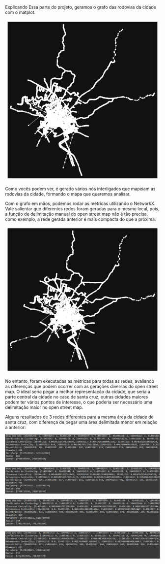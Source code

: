 Explicando Essa parte do projeto, geramos o grafo das rodovias da cidade com o matplot.

![Grafo do mapa de rodovias de Santa Cruz](download.png)

Como vocês podem ver, é gerado vários nós interligados que mapeiam as rodovias da cidade, formando o mapa que queremos analisar.

Com o grafo em mãos, podemos rodar as métricas utilizando o NetworkX. Vale salientar que diferentes redes foram geradas para o mesmo local, pois, a função de delimitação manual do open street map não é tão precisa, como exemplo, a rede gerada anterior é mais compacta do que a próxima.

![Grafo do mapa de rodovias de Santa Cruz, mais largo](download-1.png)

No entanto, foram executadas as métricas para todas as redes, avaliando as diferenças que podem ocorrer com as gerações diversas do open street map. O ideal seria pegar a melhor representação da cidade, que seria a parte central da cidade no caso de santa cruz, outras cidades maiores podem ter vários pontos de interesse, o que poderia ser necessário uma delimitação maior no open street map.

Alguns resultados de 3 redes diferentes para a mesma área da cidade de santa cruz, com diferença de pegar uma área delimitada menor em relação a anterior:

![métricas mapa 1](image.png)

![métricas mapa 2](image-1.png)

![métricas mapa 3](image-2.png)

![métricas mapa 4](image-3.png)

